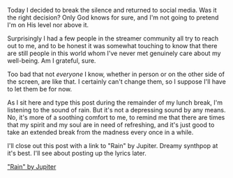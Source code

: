 Today I decided to break the silence and returned to social media.  Was it the right decision?  Only God knows for sure, and I'm not going to pretend I'm on His level nor above it.

Surprisingly I had a few people in the streamer community all try to reach out to me, and to be honest it was somewhat touching to know that there are still people in this world whom I've never met genuinely care about my well-being.  Am I grateful, sure.

Too bad that not *everyone* I know, whether in person or on the other side of the screen, are like that.  I certainly can't change them, so I suppose I'll have to let them be for now.

As I sit here and type this post during the remainder of my lunch break, I'm listening to the sound of rain.  But it's not a depressing sound by any means.  No, it's more of a soothing comfort to me, to remind me that there are times that my spirit and my soul are in need of refreshing, and it's just good to take an extended break from the madness every once in a while.

I'll close out this post with a link to "Rain" by Jupiter.  Dreamy synthpop at it's best.  I'll see about posting up the lyrics later.

["Rain" by Jupiter](https://open.spotify.com/album/47O99I3xShRUgnLuTPpFQT)
